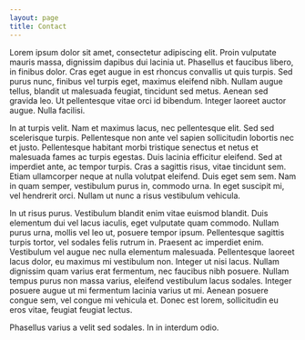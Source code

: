 ```yaml
---
layout: page
title: Contact
---
```




<p>Lorem ipsum dolor sit amet, consectetur adipiscing elit. Proin vulputate mauris massa, dignissim dapibus dui lacinia ut. Phasellus et faucibus libero, in finibus dolor. Cras eget augue in est rhoncus convallis ut quis turpis. Sed purus nunc, finibus vel turpis eget, maximus eleifend nibh. Nullam augue tellus, blandit ut malesuada feugiat, tincidunt sed metus. Aenean sed gravida leo. Ut pellentesque vitae orci id bibendum. Integer laoreet auctor augue. Nulla facilisi.

In at turpis velit. Nam et maximus lacus, nec pellentesque elit. Sed sed scelerisque turpis. Pellentesque non ante vel sapien sollicitudin lobortis nec et justo. Pellentesque habitant morbi tristique senectus et netus et malesuada fames ac turpis egestas. Duis lacinia efficitur eleifend. Sed at imperdiet ante, ac tempor turpis. Cras a sagittis risus, vitae tincidunt sem. Etiam ullamcorper neque at nulla volutpat eleifend. Duis eget sem sem. Nam in quam semper, vestibulum purus in, commodo urna. In eget suscipit mi, vel hendrerit orci. Nullam ut nunc a risus vestibulum vehicula.

In ut risus purus. Vestibulum blandit enim vitae euismod blandit. Duis elementum dui vel lacus iaculis, eget vulputate quam commodo. Nullam purus urna, mollis vel leo ut, posuere tempor ipsum. Pellentesque sagittis turpis tortor, vel sodales felis rutrum in. Praesent ac imperdiet enim. Vestibulum vel augue nec nulla elementum malesuada. Pellentesque laoreet lacus dolor, eu maximus mi vestibulum non. Integer ut nisi lacus. Nullam dignissim quam varius erat fermentum, nec faucibus nibh posuere. Nullam tempus purus non massa varius, eleifend vestibulum lacus sodales. Integer posuere augue ut mi fermentum lacinia varius ut mi. Aenean posuere congue sem, vel congue mi vehicula et. Donec est lorem, sollicitudin eu eros vitae, feugiat feugiat lectus.

Phasellus varius a velit sed sodales. In in interdum odio.</p>